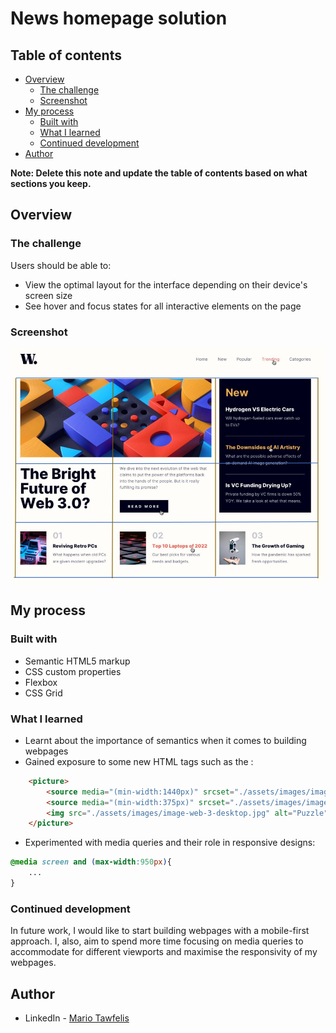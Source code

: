 # News homepage solution


## Table of contents

- [Overview](#overview)
  - [The challenge](#the-challenge)
  - [Screenshot](#screenshot)
- [My process](#my-process)
  - [Built with](#built-with)
  - [What I learned](#what-i-learned)
  - [Continued development](#continued-development)
- [Author](#author)

**Note: Delete this note and update the table of contents based on what sections you keep.**

## Overview

### The challenge

Users should be able to:

- View the optimal layout for the interface depending on their device's screen size
- See hover and focus states for all interactive elements on the page

### Screenshot

![Screenshot](./Desktop-Active-States.png)

## My process

### Built with

- Semantic HTML5 markup
- CSS custom properties
- Flexbox
- CSS Grid

### What I learned

- Learnt about the importance of semantics when it comes to building webpages
- Gained exposure to some new HTML tags such as the <picture>:

```html
    <picture>
        <source media="(min-width:1440px)" srcset="./assets/images/image-web-3-desktop.jpg" alt="Puzzle">
        <source media="(min-width:375px)" srcset="./assets/images/image-web-3-mobile.jpg" alt="Puzzle">
        <img src="./assets/images/image-web-3-desktop.jpg" alt="Puzzle">
    </picture>
```
- Experimented with media queries and their role in responsive designs:

```css
@media screen and (max-width:950px){
    ...
}
```


### Continued development

In future work, I would like to start building webpages with a mobile-first approach. I, also, aim to spend more time focusing on media queries to
accommodate for different viewports and maximise the responsivity of my webpages.


## Author

- LinkedIn - [Mario Tawfelis](https://www.linkedin.com/in/mariotawfelis/)
